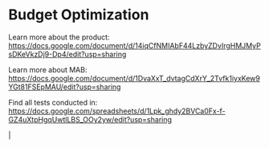 # Budget Optimization

Learn more about the product:
https://docs.google.com/document/d/14iqCfNMIAbF44LzbyZDvIrgHMJMyPsDKeVkzDj9-Dp4/edit?usp=sharing

Learn more about MAB:
https://docs.google.com/document/d/1DvaXxT_dvtagCdXrY_2Tvfk1iyxKew9YGt81FSEpMAU/edit?usp=sharing

Find all tests conducted in: 
https://docs.google.com/spreadsheets/d/1Lpk_ghdy2BVCa0Fx-f-GZ4uXtpHgqUwtlLBS_OOy2yw/edit?usp=sharing

| 